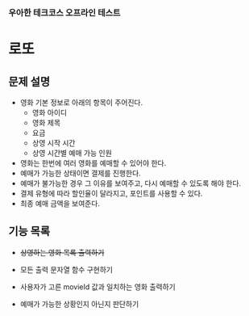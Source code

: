 ### 우아한 테크코스 오프라인 테스트
# 로또

## 문제 설명
* 영화 기본 정보로 아래의 항목이 주어진다.
  * 영화 아이디
  * 영화 제목
  * 요금
  * 상영 시작 시간
  * 상영 시간별 예매 가능 인원
* 영화는 한번에 여러 영화를 예매할 수 있어야 한다.
* 예매가 가능한 상태이면 결제를 진행한다.
* 예매가 불가능한 경우 그 이유를 보여주고, 다시 예매할 수 있도록 해야 한다.
* 결제 유형에 따라 할인율이 달라지고, 포인트를 사용할 수 있다.
* 최종 예매 금액을 보여준다.


## 기능 목록
* ~~상영하는 영화 목록 출력하기~~
* 모든 출력 문자열 함수 구현하기
* 사용자가 고른 movieId 값과 일치하는 영화 출력하기

* 예매가 가능한 상황인지 아닌지 판단하기